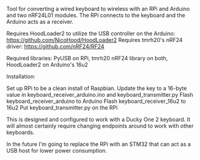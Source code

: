 Tool for converting a wired keyboard to wireless with an RPi and Arduino and two nRF24L01 modules. The RPi connects to the keyboard and the Arduino acts as a receiver.

Requires HoodLoader2 to utilize the USB controller on the Arduino: https://github.com/NicoHood/HoodLoader2
Requires tmrh20's nRF24 driver: https://github.com/nRF24/RF24

Required libraries:
PyUSB on RPi, tmrh20 nRF24 library on both, HoodLoader2 on Arduino's 16u2

Installation:

Set up RPi to be a clean install of Raspbian.
Update the key to a 16-byte value in keyboard_receiver_arduino.ino and keyboard_transmitter.py
Flash keyboard_receiver_arduino to Arduino
Flash keyboard_receiver_16u2 to 16u2
Put keyboard_transmitter.py on the RPi

This is designed and configured to work with a Ducky One 2 keyboard. It will almost certainly require changing endpoints around to work with other keyboards.

In the future I'm going to replace the RPi with an STM32 that can act as a USB host for lower power consumption.
